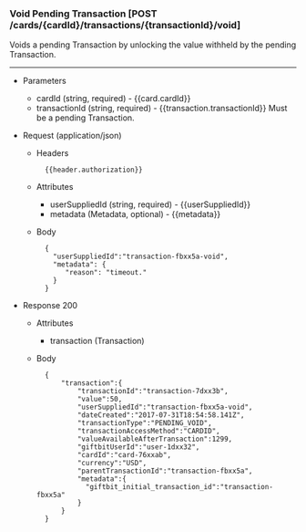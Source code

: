 ### Void Pending Transaction [POST /cards/{cardId}/transactions/{transactionId}/void]
Voids a pending Transaction by unlocking the value withheld by the pending Transaction.

---
+ Parameters
    + cardId (string, required) - {{card.cardId}}
    + transactionId (string, required) - {{transaction.transactionId}} Must be a pending Transaction.

+ Request (application/json)
    + Headers
    
            {{header.authorization}}
            
    + Attributes
        + userSuppliedId (string, required) - {{userSuppliedId}} 
        + metadata (Metadata, optional) - {{metadata}}
    
    + Body 
            
            {
              "userSuppliedId":"transaction-fbxx5a-void",
              "metadata": {
                 "reason": "timeout."
              }                            
            }
    
+ Response 200
    + Attributes
        + transaction (Transaction)
        
    + Body

            {
                "transaction":{
                    "transactionId":"transaction-7dxx3b",
                    "value":50,
                    "userSuppliedId":"transaction-fbxx5a-void",
                    "dateCreated":"2017-07-31T18:54:58.141Z",
                    "transactionType":"PENDING_VOID",
                    "transactionAccessMethod":"CARDID",
                    "valueAvailableAfterTransaction":1299,
                    "giftbitUserId":"user-1dxx32",
                    "cardId":"card-76xxab",
                    "currency":"USD",
                    "parentTransactionId":"transaction-fbxx5a",
                    "metadata":{
                      "giftbit_initial_transaction_id":"transaction-fbxx5a"
                    }
                }
            }


